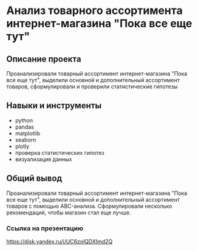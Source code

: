 # Анализ товарного ассортимента интернет-магазина "Пока все еще тут"
## Описание проекта
Проанализировали товарный ассортимент интернет-магазина "Пока все еще тут", выделили основной и дополнительный ассортимент товаров, сформулировали и проверили статистические гипотезы
## Навыки и инструменты
- python
- pandas
- matplotlib
- seaborn
- plotly
- проверка статистических гипотез
- визуализация данных
## Общий вывод
Проанализировали товарный ассортимент интернет-магазина "Пока все еще тут", выделили основной и дополнительный ассортимент товаров с помощью ABC-анализа. Сформулировали несколько рекомендаций, чтобы магазин стал еще лучше.
### Ссылка на презентацию
https://disk.yandex.ru/i/UC6zolQDXImd2Q
